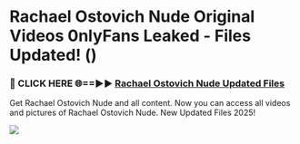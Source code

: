 # Rachael Ostovich Nude Original Videos 0nlyFans Leaked - Files Updated! ()

<h3>🔴 CLICK HERE 🌐==►► <a href="https://tinyurl.com/2p9ay9w9" rel="nofollow">Rachael Ostovich Nude Updated Files</a></h3>

Get Rachael Ostovich Nude and all content. Now you can access all videos and pictures of Rachael Ostovich Nude. New Updated Files 2025!

[![](https://i.imgur.com/KQgVmj3.gif)](https://tinyurl.com/2p9ay9w9)
